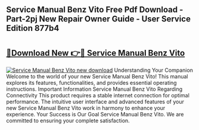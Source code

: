 ## Service Manual Benz Vito Free Pdf Download - Part-2pj New Repair Owner Guide - User Service Edition 877b4

# <h2><a href="http://bc63070.oget.top/?id=Service+Manual+Benz+Vito">🔗Download New 👉🔴 Service Manual Benz Vito</a></h2>

[![Service Manual Benz Vito new download](https://i.imgur.com/5g1atiW.png)](http://bc63070.oget.top/?id=Service+Manual+Benz+Vito)
Understanding Your Companion Welcome to the world of your new Service Manual Benz Vito! This manual explores its features, functionalities, and provides essential operating instructions. Important Information Service Manual Benz Vito Regarding Connectivity This product requires a stable internet connection for optimal performance. The intuitive user interface and advanced features of your new Service Manual Benz Vito work in harmony to enhance your experience. Your Success is Our Goal Service Manual Benz Vito. We are committed to ensuring your complete satisfaction.
